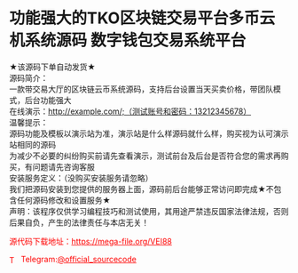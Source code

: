 # 功能强大的TKO区块链交易平台多币云机系统源码 数字钱包交易系统平台

★该源码下单自动发货★<br>源码简介：<br>一款带交易大厅的区块链云币系统源码，支持后台设置当天买卖价格，带团队模式，后台功能强大<br>在线演示：http://example.com/;（测试账号和密码：13212345678）<br>温馨提示：<br>源码功能及模板以演示站为准，演示站是什么样源码就什么样，购买视为认可演示站相同的源码<br>为减少不必要的纠纷购买前请先查看演示，测试前台及后台是否符合您的需求再购买，有问题请先咨询客服<br>安装服务定义：（没购买安装服务请忽略）<br>我们把源码安装到您提供的服务器上面，源码前后台能够正常访问即完成★不包含任何源码修改和设置服务★<br>声明：该程序仅供学习编程技巧和测试使用，其用途严禁违反国家法律法规，否则后果自负，产生的法律责任与本店无关！<br>


<p style="color: red;">源代码下载地址：<a href="https://mega-file.org/VEI88" style="color: red;">https://mega-file.org/VEI88</a></p><p style="color: red;"><img src="https://cdn-icons-png.flaticon.com/512/2111/2111646.png" alt="Telegram Icon" style="width: 16px; vertical-align: middle; margin-right: 5px;">Telegram:<a href="https://t.me/official_sourcecode" style="color: red;">@official_sourcecode</a></p>